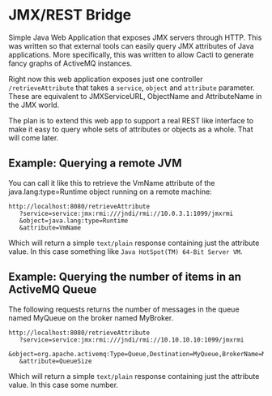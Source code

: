 # JMX/REST Bridge #

Simple Java Web Application that exposes JMX servers through HTTP. This was written so that external tools can easily query JMX attributes of Java applications. More specifically, this was written to allow Cacti to generate fancy graphs of ActiveMQ instances.

Right now this web application exposes just one controller `/retrieveAttribute` that takes a `service`, `object` and `attribute` parameter. These are equivalent to JMXServiceURL, ObjectName and AttributeName in the JMX world.

The plan is to extend this web app to support a real REST like interface to make it easy to query whole sets of attributes or objects as a whole. That will come later.

## Example: Querying a remote JVM ##

You can call it like this to retrieve the VmName attribute of the java.lang:type=Runtime object running on a remote machine:

```
http://localhost:8080/retrieveAttribute
   ?service=service:jmx:rmi:///jndi/rmi://10.0.3.1:1099/jmxrmi
   &object=java.lang:type=Runtime
   &attribute=VmName
```

Which will return a simple `text/plain` response containing just the attribute value. In this case something like `Java HotSpot(TM) 64-Bit Server VM`.

## Example: Querying the number of items in an ActiveMQ Queue ##

The following requests returns the number of messages in the queue named MyQueue on the broker named MyBroker.

```
http://localhost:8080/retrieveAttribute
   ?service=service:jmx:rmi:///jndi/rmi://10.10.10.10:1099/jmxrmi
   &object=org.apache.activemq:Type=Queue,Destination=MyQueue,BrokerName=MyBroker
   &attribute=QueueSize
```

Which will return a simple `text/plain` response containing just the attribute value. In this case some number.
